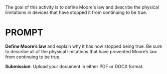 The goal of this activity is to define Moore's law and describe the physical limitations in devices that have stopped it from continuing to be true.

# PROMPT
**Define Moore’s law** and explain why it has now stopped being true. Be sure to describe all of the physical limitations that have prevented Moore’s law from continuing to be true.

**Submission**: Upload your document in either PDF or DOCX format.
